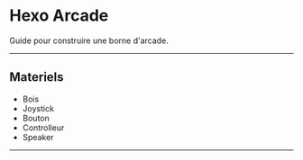 # Hexo Arcade

Guide pour construire une borne d'arcade.

---

## Materiels

- Bois
- Joystick
- Bouton
- Controlleur
- Speaker

---
